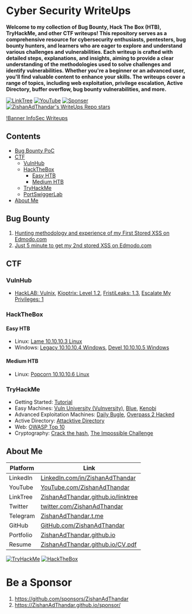 # Cyber Security WriteUps

**Welcome to my collection of Bug Bounty, Hack The Box (HTB), TryHackMe, and other CTF writeups! This repository serves as a comprehensive resource for cybersecurity enthusiasts, pentesters, bug bounty hunters, and learners who are eager to explore and understand various challenges and vulnerabilities. Each writeup is crafted with detailed steps, explanations, and insights, aiming to provide a clear understanding of the methodologies used to solve challenges and identify vulnerabilities. Whether you're a beginner or an advanced user, you'll find valuable content to enhance your skills. The writeups cover a range of topics, including web exploitation, privilege escalation, Active Directory, buffer overflow, bug bounty vulnerabilities, and more.**

[![LinkTree](https://img.shields.io/badge/Link-Tree-bbd343)](https://zishanadthandar.github.io/linktree/)
[![YouTube](https://img.shields.io/youtube/channel/subscribers/UChgqXa2j7ZKkHX2Y76tSxoA)](https://youtube.com/@hackerstation)
[![Sponser](https://img.shields.io/github/sponsors/ZishanAdThandar)](https://github.com/sponsors/ZishanAdThandar)
[![ZishanAdThandar's WriteUps Repo stars](https://img.shields.io/github/stars/ZishanAdThandar/WriteUps)](https://github.com/ZishanAdThandar/WriteUps)

[!Banner InfoSec Writeups](./banner.png)

## Contents

- [Bug Bounty PoC](#bug-bounty)
- [CTF](#ctf)
  - [VulnHub](#vulnhub)
  - [HackTheBox](#hackthebox)
    - [Easy HTB](#easy-htb)
    - [Medium HTB](#medium-htb)
  - [TryHackMe](#tryhackme)
  - [PortSwiggerLab](#portswiggerlab)
- [About Me](#about-me)

## Bug Bounty
1. [Hunting methodology and experience of my First Stored XSS on Edmodo.com](/bugbounty/1.md)
1. [Just 5 minute to get my 2nd stored XSS on Edmodo.com](/bugbounty/2.md)

## CTF

### VulnHub
- [HackLAB: Vulnix](/CTF/vulnhub.com/hacklab-vulnix.md), [Kioptrix: Level 1.2](/CTF/vulnhub.com/kioptrix12.md), [FristiLeaks: 1.3](/CTF/vulnhub.com/fristileaks13.md), [Escalate My Privileges: 1](/CTF/vulnhub.com/escalate-my-privileges-1.md)

### HackTheBox

#### Easy HTB

- Linux: [Lame 10.10.10.3 Linux](./CTF/hackthebox.com/0001lame.md)
- Windows: [Legacy 10.10.10.4 Windows](./CTF/hackthebox.com/0002legacy.md), [Devel 10.10.10.5 Windows](./CTF/hackthebox.com/0003devel.md)

#### Medium HTB
- Linux: [Popcorn 10.10.10.6 Linux ](./CTF/hackthebox.com/0004popcorn.md)



### TryHackMe
- Getting Started: [Tutorial](/CTF/tryhackme.com/tutorial.md)
- Easy Machines: [Vuln University (Vulnversity)](/CTF/tryhackme.com/vulnversity.md), [Blue](/CTF/tryhackme.com/blue.md), [Kenobi](/CTF/tryhackme.com/kenobi.md)
- Advanced Exploitation Machines: [Daily Bugle](/CTF/tryhackme.com/dailybugle.md), [Overpass 2 Hacked](/CTF/tryhackme.com/overpass2hacked.md) 
- Active Directory: [Attacktive Directory](/CTF/tryhackme.com/attacktivedirectory.md)
- Web: [OWASP Top 10](/CTF/tryhackme.com/owasptop10.md)
- Cryptography: [Crack the hash](/CTF/tryhackme.com/crackthehash.md), [The Impossible Challenge](/CTF/tryhackme.com/theimpossiblechallenge.md)

## About Me

| Platform  | Link  |
|-----------|-------|
| LinkedIn  | [LinkedIn.com/in/ZishanAdThandar](https://www.linkedin.com/in/ZishanAdThandar) |
| YouTube   | [YouTube.com/ZishanAdThandar](https://youtube.com/ZishanAdThandar) |
| LinkTree  | [ZishanAdThandar.github.io/linktree](https://ZishanAdThandar.github.io/linktree) |
| Twitter   | [twitter.com/ZishanAdThandar](https://x.com/ZishanAdThandar) |
| Telegram  | [ZishanAdThandar.t.me](https://ZishanAdThandar.t.me) |
| GitHub    | [GitHub.com/ZishanAdThandar](https://github.com/ZishanAdThandar) |
| Portfolio | [ZishanAdThandar.github.io](https://ZishanAdThandar.github.io) |
| Resume    | [ZishanAdThandar.github.io/CV.pdf](https://ZishanAdThandar.github.io/CV.pdf) |


[![TryHackMe](https://tryhackme-badges.s3.amazonaws.com/ZishanAdThandar.png)](https://tryhackme.com/p/ZishanAdThandar)
[![HackTheBox](https://www.hackthebox.com/badge/image/4477)](https://app.hackthebox.com/profile/4477)

# Be a Sponsor  

1. https://github.com/sponsors/ZishanAdThandar
2. https://ZishanAdThandar.github.io/sponsor/

<!--
1. BTC `bc1q0qhgw5pdys7qqw07rcsyudu5wmv6208nhp5xtn`
2. ETH `0x8cdc24eeb9d1bf46929b2106e3535e0d1953fe1b`
3. ~~USDT (TRC20) `TGW1c7hzyszQNhQHM3aGa1nEKDNuyPueNE`~~ [Invalid]
-->


